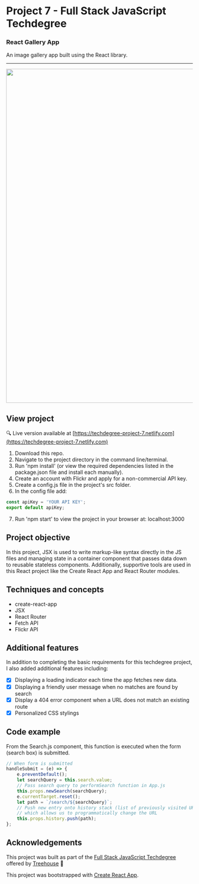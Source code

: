 # Project 7 - Full Stack JavaScript Techdegree

### React Gallery App

An image gallery app built using the React library.

---

<img src="https://res.cloudinary.com/dtqevfsxh/image/upload/v1557551236/portfolio/react-gallery.png" width="899px">

## View project

:mag: Live version available at [https://techdegree-project-7.netlify.com](https://techdegree-project-7.netlify.com)

1. Download this repo.
2. Navigate to the project directory in the command line/terminal.
3. Run 'npm install' (or view the required dependencies listed in the package.json file and install each manually).
4. Create an account with Flickr and apply for a non-commercial API key.
5. Create a config.js file in the project's src folder.
6. In the config file add:
```javascript
const apiKey = 'YOUR API KEY';
export default apiKey;
```
7. Run 'npm start' to view the project in your browser at:  localhost:3000

## Project objective

In this project, JSX is used to write markup-like syntax directly in the JS files and managing state in a container component that passes data down to reusable stateless components. Additionally, supportive tools are used in this React project like the Create React App and React Router modules.

## Techniques and concepts

- create-react-app
- JSX
- React Router
- Fetch API
- Flickr API

## Additional features

In addition to completing the basic requirements for this techdegree project, I also added additional features including:

- [x] Displaying a loading indicator each time the app fetches new data.
- [x] Displaying a friendly user message when no matches are found by search
- [x] Display a 404 error component when a URL does not match an existing route
- [x] Personalized CSS stylings

## Code example

From the Search.js component, this function is executed when the form (search box) is submitted.

```javascript
// When form is submitted
handleSubmit = (e) => {
	e.preventDefault();
	let searchQuery = this.search.value;
	// Pass search query to performSearch function in App.js
	this.props.newSearch(searchQuery);
	e.currentTarget.reset();
	let path = `/search/${searchQuery}`;
	// Push new entry onto history stack (list of previously visited URLs)
	// which allows us to programmatically change the URL
	this.props.history.push(path);
};
```

## Acknowledgements

This project was built as part of the [Full Stack JavaScript Techdegree](https://join.teamtreehouse.com/techdegree/) offered by [Treehouse](https://teamtreehouse.com) :raised_hands:

This project was bootstrapped with [Create React App](https://github.com/facebook/create-react-app).